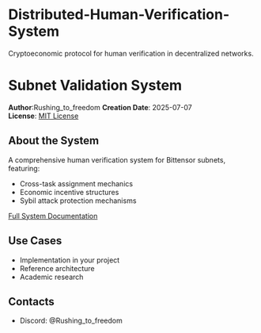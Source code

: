 # Distributed-Human-Verification-System
Cryptoeconomic protocol for human verification in decentralized networks.


# Subnet Validation System

**Author**:Rushing_to_freedom
**Creation Date**: 2025-07-07  
**License**: [MIT License](LICENSE)

## About the System

A comprehensive human verification system for Bittensor subnets, featuring:
- Cross-task assignment mechanics
- Economic incentive structures
- Sybil attack protection mechanisms

[Full System Documentation](subnet_logic.md)

## Use Cases
- Implementation in your project
- Reference architecture
- Academic research

## Contacts
- Discord: @Rushing_to_freedom
